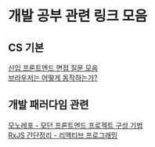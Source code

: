# 개발 공부 관련 링크 모음

## CS 기본

[신입 프론트엔드 면접 질문 모음](https://velog.io/@honeysuckle/%EC%8B%A0%EC%9E%85-%ED%94%84%EB%A1%A0%ED%8A%B8%EC%97%94%EB%93%9C-%EB%A9%B4%EC%A0%91-%EC%A7%88%EB%AC%B8-%EB%AA%A8%EC%9D%8C)  
[브라우저는 어떻게 동작하는가?](https://d2.naver.com/helloworld/59361)

## 개발 패러다임 관련

[모노레포 - 모던 프론트엔드 프로젝트 구성 기법](https://d2.naver.com/helloworld/0923884)  
[RxJS 간단정리 - 리액티브 프로그래밍](https://pks2974.medium.com/rxjs-%EA%B0%84%EB%8B%A8%EC%A0%95%EB%A6%AC-41f67c37e028)
